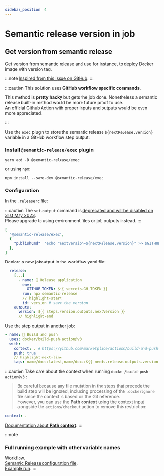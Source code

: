 ```yaml
---
sidebar_position: 4
---
```


# Semantic release version in job

## Get version from semantic release

Get version from semantic release and use for instance, to deploy Docker image with version tag.

:::note
[Inspired from this issue on GitHub](https://github.com/semantic-release/semantic-release/issues/753#issuecomment-1023028861).
:::

:::caution
This solution uses **GitHub workflow specific commands**.

This method is **pretty hacky** but gets the job done. Nonetheless a semantic release built-in method would be more future proof to use.<br/>
An official Github Action with proper inputs and outputs would be even more appreciated.

:::

Use the `exec` plugin to store the semantic release `${nextRelease.version}` variable in a GitHub workflow step output:

### Install `@semantic-release/exec` plugin

```shell
yarn add -D @semantic-release/exec
```

or using `npm`:

```shell
npm install --save-dev @semantic-release/exec
```

### Configuration

In the `.releaserc` file:

:::caution
The `set-output` command is [deprecated and will be disabled on 31st May 2023](https://github.blog/changelog/2022-10-11-github-actions-deprecating-save-state-and-set-output-commands/).<br/>
Please upgrade to using environment files or job outputs instead.
:::

```yaml title=".releaserc"
[
  "@semantic-release/exec",
  {
    "publishCmd": 'echo "nextVersion=${nextRelease.version}" >> $GITHUB_OUTPUT',
  },
]
```

Declare a new joboutput in the workflow yaml file:

```yaml title="workflow.yaml"
  release:
    [...]
      - name: 🔖 Release application
        env:
          GITHUB_TOKEN: ${{ secrets.GH_TOKEN }}
        run: npx semantic-release
        // highlight-start
        id: version # save the version
    outputs:
      version: ${{ steps.version.outputs.nextVersion }}
      // highlight-end
```

Use the step output in another job:

```yaml
- name: 🐳 Build and push
  uses: docker/build-push-action@v3
  with:
    context: . # https://github.com/marketplace/actions/build-and-push-docker-images#git-context
    push: true
    // highlight-next-line
    tags: name/docs:latest,name/docs:${{ needs.release.outputs.version }}
```

:::caution
Take care about the context when running `docker/build-push-action@v3` :

> Be careful because any file mutation in the steps that precede the build step will be ignored, including processing of the `.dockerignore` file since the context is based on the Git reference.<br/>
> However, you can use the **Path context** using the context input alongside the `actions/checkout` action to remove this restriction:

```yaml
context: .
```

[Documentation about **Path context**](https://github.com/marketplace/actions/build-and-push-docker-images#git-context).
:::

:::note

### Full running example with other variable names

[Workflow](https://github.com/maxiride/semantic-release-test/blob/4d330f2d46408f2019c33661f7f67f3e836f7bd1/.github/workflows/outputs.yml).<br/>
[Semantic Release configuration file](https://github.com/maxiride/semantic-release-test/blob/4d330f2d46408f2019c33661f7f67f3e836f7bd1/.releaserc.json).<br/>
[Example run](https://github.com/maxiride/semantic-release-test/actions/runs/1755300704).
:::
